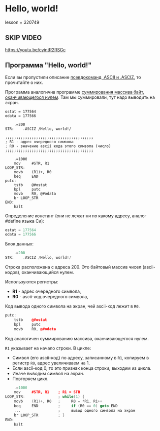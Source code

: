 # Hello, world!

lesson = 320749

## SKIP VIDEO 

https://youtu.be/cyintR2RSGc

## Программа "Hello, world!"

Если вы пропустили описание [псевдокоманд .ASCII и .ASCIZ](https://stepik.org/lesson/706562/step/8), то прочитайте о них.

Программа аналогична программе [суммирования массива байт, оканчивающегося нулем](https://stepik.org/lesson/320178/step/5). Там мы суммировали, тут надо выводить на экран.

```
ostat = 177564
odata = 177566

	.=200
STR:	.ASCIZ /Hello, world!/

;;;;;;;;;;;;;;;;;;;;;;;;;;;;;;;;;;;;;;;;
; R1 - адрес очередного символа
; R0 - значение ascii кода этого символа (число)
;;;;;;;;;;;;;;;;;;;;;;;;;;;;;;;;;;;;;;;;

	.=1000
	mov     #STR, R1
LOOP_STR:
	movb    (R1)+, R0
	beq     END
putc:
	tstb	@#ostat
	bpl	    putc
	movb	R0, @#odata
	br LOOP_STR
END:
	halt
```
Определение констант (они не лежат ни по какому адресу, аналог #define языка Си):
```cpp
ostat = 177564
odata = 177566
```
Блок данных:
```cpp
	.=200
STR:	.ASCIZ /Hello, world!/
```
Строка расположена с адреса 200. Это байтовый массив чисел (ascii-кодов), оканчивающийся нулем.

Используются регистры:

* **R1** - адрес очередного символа,
* **R0** - ascii-код очередного символа,

Код вывода одного символа на экран, чей ascii-код лежит в `R0`.
```cpp
putc:
	tstb	@#ostat
	bpl	    putc
	movb	R0, @#odata
```
Код аналогичен суммированию массива, оканчивающегося нулем. 

`R1` указывает на начало строки. В цикле:

* Символ (его ascii-код) по адресу, записанному в `R1`, копируем в регистр `R0`, адрес увеличиваем на 1.
* Если ascii-код 0, то это признак конца строки, выходим из цикла.
* Иначе выводим символ на экран.
* Повторяем цикл.

```cpp
	.=1000
	mov     #STR, R1    ; R1 = STR
LOOP_STR:               ; while(1) {
	movb    (R1)+, R0   ;     R0 = *R1, R1++
	beq     END         ;     if (R0 == 0) goto END
    ...                 ;     вывод одного символа на экран
	br LOOP_STR         ; }
END:
	halt
```